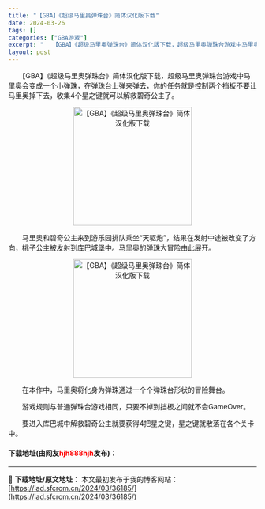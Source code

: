 ```yaml
---
title: "【GBA】《超级马里奥弹珠台》简体汉化版下载"
date: 2024-03-26
tags: []
categories: ["GBA游戏"]
excerpt: "　　【GBA】《超级马里奥弹珠台》简体汉化版下载，超级马里奥弹珠台游戏中马里奥会变成一个小弹珠，在弹珠台上弹来弹去，你的任务就是控制两个挡板不要让马里奥掉下去，收集4个星之键就可以解救碧奇公主了。 　　马里奥和碧奇公主来到游乐园排队乘坐&ldquo;天驱炮&rdquo;，结果在发射中途被改变了方向，&hellip;"
layout: post
---
```


 <p>　　【GBA】《超级马里奥弹珠台》简体汉化版下载，超级马里奥弹珠台游戏中马里奥会变成一个小弹珠，在弹珠台上弹来弹去，你的任务就是控制两个挡板不要让马里奥掉下去，收集4个星之键就可以解救碧奇公主了。</p> <p align="center"><img align="" border="0" src="https://lad.sfcrom.cn/wp-content/uploads/2024/03/20240326_6602634c5ff35.jpg" width="240" alt="【GBA】《超级马里奥弹珠台》简体汉化版下载" /></p> <p>　　马里奥和碧奇公主来到游乐园排队乘坐&ldquo;天驱炮&rdquo;，结果在发射中途被改变了方向，桃子公主被发射到库巴城堡中。马里奥的弹珠大冒险由此展开。</p> <p align="center"><img align="" border="0" src="https://lad.sfcrom.cn/wp-content/uploads/2024/03/20240326_6602634cb5a70.jpg" width="240" alt="【GBA】《超级马里奥弹珠台》简体汉化版下载" /></p> <p>　　在本作中，马里奥将化身为弹珠通过一个个弹珠台形状的冒险舞台。</p> <p>　　游戏规则与普通弹珠台游戏相同，只要不掉到挡板之间就不会GameOver。</p> <p>　　要进入库巴城中解救碧奇公主就要获得4把星之键，星之键就散落在各个关卡中。</p> <p><h4>下载地址(由网友<font color="red">hjh888hjh</font>发布)：</h4></p> 

---
📖 **下载地址/原文地址：** 本文最初发布于我的博客网站：[https://lad.sfcrom.cn/2024/03/36185/](https://lad.sfcrom.cn/2024/03/36185/)
